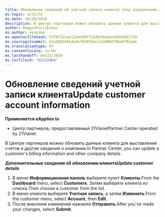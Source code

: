 ```yaml
---
title: Обновление сведений об учетной записи клиента (под управлением 21vianet центра партнеров)
ms.topic: article
ms.date: 10/29/2018
description: В Центре партнеров можно обновить данные клиента для выставления счетов и другие сведения о компании.
author: MaggiePucciEvans
ms.author: evansma
ms.openlocfilehash: 57f6f322ae1244d99ff16d6f6ed4a3ddd3d61728
ms.sourcegitcommit: b1ab80345b4e4af649fb8cc51d96d798e0791ade
ms.translationtype: HT
ms.contentlocale: ru-RU
ms.lasthandoff: 04/23/2019
ms.locfileid: "62132464"
---
```

# <a name="update-customer-account-information"></a><span data-ttu-id="5e401-103">Обновление сведений учетной записи клиента</span><span class="sxs-lookup"><span data-stu-id="5e401-103">Update customer account information</span></span>

<span data-ttu-id="5e401-104">**Применяется к**</span><span class="sxs-lookup"><span data-stu-id="5e401-104">**Applies to**</span></span>

-   <span data-ttu-id="5e401-105">Центр партнеров, предоставляемый 21Vianet</span><span class="sxs-lookup"><span data-stu-id="5e401-105">Partner Center operated by 21Vianet</span></span>


<span data-ttu-id="5e401-106">В Центре партнеров можно обновить данные клиента для выставления счетов и другие сведения о компании.</span><span class="sxs-lookup"><span data-stu-id="5e401-106">In Partner Center, you can update a customer's billing information and other company details.</span></span>

<span data-ttu-id="5e401-107">**Дополнительные сведения об обновлении клиента**</span><span class="sxs-lookup"><span data-stu-id="5e401-107">**Update customer details**</span></span>

1.  <span data-ttu-id="5e401-108">В меню **Информационная панель** выберите пункт **Клиенты**.</span><span class="sxs-lookup"><span data-stu-id="5e401-108">From the **Dashboard** menu, select **Customers**.</span></span> <span data-ttu-id="5e401-109">Затем выберите клиента из списка.</span><span class="sxs-lookup"><span data-stu-id="5e401-109">Then choose a customer from the list.</span></span>
2.  <span data-ttu-id="5e401-110">В меню клиента выберите **Учетная запись**, а затем **Изменить**.</span><span class="sxs-lookup"><span data-stu-id="5e401-110">From the customer menu, select **Account**, then **Edit**.</span></span>
3.  <span data-ttu-id="5e401-111">После внесения изменений нажмите **Отправить**.</span><span class="sxs-lookup"><span data-stu-id="5e401-111">After you've made your changes, select **Submit**.</span></span>
